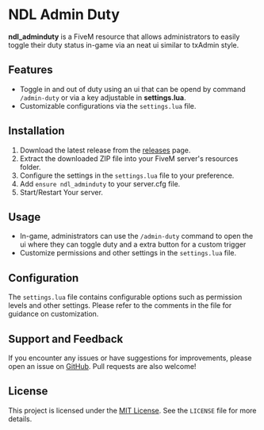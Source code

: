 # NDL Admin Duty

**ndl_adminduty** is a FiveM resource that allows administrators to easily toggle their duty status in-game via an neat ui similar to txAdmin style.

## Features

- Toggle in and out of duty using an ui that can be opend by command `/admin-duty` or via a key adjustable in **settings.lua**.
- Customizable configurations via the `settings.lua` file.

## Installation

1. Download the latest release from the [releases](https://github.com/N0edL/ndl_adminduty/releases/latest) page.
2. Extract the downloaded ZIP file into your FiveM server's resources folder.
3. Configure the settings in the `settings.lua` file to your preference.
4. Add `ensure ndl_adminduty` to your server.cfg file.
5. Start/Restart Your server.

## Usage

- In-game, administrators can use the `/admin-duty` command to open the ui where they can toggle duty and a extra button for a custom trigger
- Customize permissions and other settings in the `settings.lua` file.

## Configuration

The `settings.lua` file contains configurable options such as permission levels and other settings. Please refer to the comments in the file for guidance on customization.

## Support and Feedback

If you encounter any issues or have suggestions for improvements, please open an issue on [GitHub](https://github.com/N0edL/ndl_adminduty). Pull requests are also welcome!

## License

This project is licensed under the [MIT License](https://github.com/N0edL/ndl_adminduty/blob/v1.0.1/LICENSE). See the `LICENSE` file for more details.
